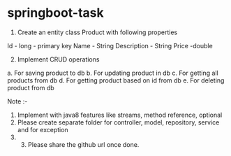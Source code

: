 # springboot-task

1.	Create an entity class  Product with following properties
 
   Id - long - primary key
   Name - String
   Description - String
   Price -double
 
2.	Implement  CRUD operations
 
  a. For saving product to db
  b. For updating product in db
  c. For getting all products from db
  d. For getting product based on id from db
  e. For deleting product from db
  
  Note :- 
1.	Implement with java8  features like streams, method reference, optional
2.	Please create separate folder for controller, model, repository, service and for exception
3. 3.	Please share the github url once done.
 

 
